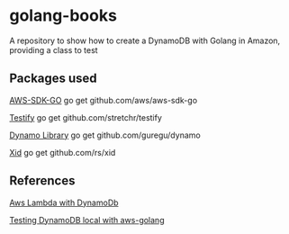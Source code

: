 # golang-books
A repository to show how to create a DynamoDB with Golang in Amazon, providing a class to test

## Packages used

[AWS-SDK-GO](https://github.com/aws/aws-sdk-go) go get github.com/aws/aws-sdk-go

[Testify](https://github.com/stretchr/testify) go get github.com/stretchr/testify

[Dynamo Library](https://github.com/guregu/dynamo) go get github.com/guregu/dynamo

[Xid](https://github.com/rs/xid) go get github.com/rs/xid



## References
  [Aws Lambda with DynamoDb](https://www.alexedwards.net/blog/serverless-api-with-go-and-aws-lambda)
  
  [Testing DynamoDB local with aws-golang](https://medium.com/@mcleanjnathan/testing-with-dynamo-local-and-go-7b7000ef9602)
